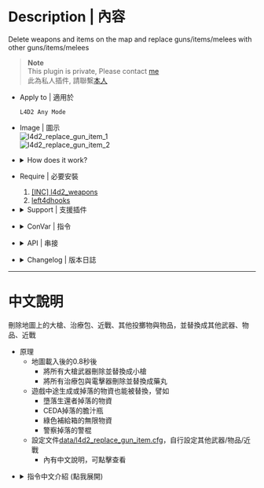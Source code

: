 # Description | 內容
Delete weapons and items on the map and replace guns/items/melees with other guns/items/melees

> __Note__ <br/>
This plugin is private, Please contact [me](/#私人插件列表-private-plugins-list)<br/>
此為私人插件, 請聯繫[本人](/#私人插件列表-private-plugins-list)

* Apply to | 適用於
	```
	L4D2 Any Mode
	```

* Image | 圖示
<br/>![l4d2_replace_gun_item_1](image/l4d2_replace_gun_item_1.jpg)
<br/>![l4d2_replace_gun_item_2](image/l4d2_replace_gun_item_2.jpg)

* <details><summary>How does it work?</summary>

	* Detect all weapons/items/melees and replace with other guns/items/melees on round start 0.8 sec later
	* Replace the weapon if the weapon is late spawn during the game. For example:
		* Bile jar, nightstick from uncommon infected
		* Items from Foot Locker
	* Modify [data/l4d2_replace_gun_item.cfg](data/l4d2_replace_gun_item.cfg)
		* Replace big guns with other guns
		* Replace items with other items
		* Replace melees with other guns
</details>

* Require | 必要安裝
	1. [[INC] l4d2_weapons](/L4D_插件/Require_檔案/scripting/include/l4d2_weapons.inc)
	2. [left4dhooks](https://forums.alliedmods.net/showthread.php?t=321696)

* <details><summary>Support | 支援插件</summary>

	1. [ItemTracking](/L4D_插件/Items_物品/ItemTracking): Control weapons and items limit on map
		* 控制地圖上的武器、物品的數量與限制
</details>

* <details><summary>ConVar | 指令</summary>

	* cfg/sourcemod/l4d2_replace_gun_item.cfg
		```php
		// 0=Plugin off, 1=Plugin on.
		l4d2_replace_gun_item_enable "1"

		// If 1, Replace the weapon if the weapon is late spawn during the game. Ex: Foot Locker, fallen survivor... (0=Don't replace)
		l4d2_replace_gun_item_late_spawn "0"

		// If 1, Replace the weapon & item if survivor carries them. (0=Don't replace)
		l4d2_replace_gun_item_player_in_use "0"

		// If 1, Replace the weapon & item if dropped from survivor. Ex: Survivor death, take new weapon... (0=Don't replace)
		l4d2_replace_gun_item_player_drop "0"

		// Replace the primary weapon
		l4d2_replace_gun_item_primary "1"

		// Replace the secondary weapon. (Not including melee)
		l4d2_replace_gun_item_secondary "1"

		// Replace the throwable weapon.
		l4d2_replace_gun_item_throwable "1"

		// Replace the heavy health item (slot 4 weapon).
		l4d2_replace_gun_item_heavy_health "1"

		// Replace the light health item (slot 5 weapon).
		l4d2_replace_gun_item_light_health "1"

		// Replace the Special Items.
		l4d2_replace_gun_item_special "1"

		// If 1, Replace the Melee weapons.
		l4d2_replace_gun_item_melee "1"

		```
</details>

* <details><summary>API | 串接</summary>

	* [l4d2_replace_gun_item.inc](scripting/include/l4d2_replace_gun_item.inc)
		```php
		library name: l4d2_replace_gun_item
		```
</details>

* <details><summary>Changelog | 版本日誌</summary>
	
	* v1.6 (2025-3-31)
	* v1.5 (2025-3-21)
		* Fixed not replace prop items (cola, gnome...)
		* Need to update l4d2_weapons.inc and recompile
		* Require left4dhooks

	* v1.4 (2025-3-4)
		* Replace the weapon & item if dropped from survivor
		* Update cvars
		
	* v1.3 (2024-11-9)
		* Update cvars

	* v1.2 (2024-9-7)
		* Replace melee weapons with other weapons/items or replace other weapons/items with melee weapons 
		* Updata data file
		* Update cvar

	* v1.1 (2023-7-1)
	    * Fixed scavenge gascan removed

	* v1.0 (2023-5-3)
	    * Initial Release
</details>

- - - -
# 中文說明
刪除地圖上的大槍、治療包、近戰、其他投擲物與物品，並替換成其他武器、物品、近戰

* 原理
	* 地圖載入後的0.8秒後
		* 將所有大槍武器刪除並替換成小槍
		* 將所有治療包與電擊器刪除並替換成藥丸
	* 遊戲中途生成或掉落的物資也能被替換，譬如
		* 墮落生還者掉落的物資
		* CEDA掉落的膽汁瓶
		* 綠色補給箱的無限物資
		* 警察掉落的警棍
	* 設定文件[data/l4d2_replace_gun_item.cfg](data/l4d2_replace_gun_item.cfg)，自行設定其他武器/物品/近戰
		* 內有中文說明，可點擊查看
</details>

* <details><summary>指令中文介紹 (點我展開)</summary>

	* cfg/sourcemod/l4d2_replace_gun_item.cfg
		```php
		// 0=關閉插件, 1=啟動插件
		l4d2_replace_gun_item_enable "1"

		// 1=替換遊戲中途生成或掉落的物資 (譬如管理員生成物品、墮落生還者掉落的物資、CEDA掉落的膽汁瓶、綠色補給箱的無限物資).
		// 0=不替換
		l4d2_replace_gun_item_late_spawn "0"

		// 1=替換倖存者手上的武器與物資
		// 0=不替換
		l4d2_replace_gun_item_player_in_use "0"

		// 1=替換從倖存者身上掉落的武器與物資 (譬如玩家死亡、撿起新武器)
		// 0=不替換
		l4d2_replace_gun_item_player_drop "0"

		// 為1時，偵測主武器的槍械並取代
		l4d2_replace_gun_item_primary "1"

		// 為1時，偵測副武器的槍械並取代 (不包含近戰武器)
		l4d2_replace_gun_item_secondary "1"

		// 為1時，偵測投擲物品並取代
		l4d2_replace_gun_item_throwable "1"

		// 為1時，偵測slot 4物品並取代 (醫療包、電擊器、高爆彈包、燃燒彈包).
		l4d2_replace_gun_item_heavy_health "1"

		// 為1時，偵測slot 5物品並取代 (藥丸、腎上腺素).
		l4d2_replace_gun_item_light_health "1"

		// 為1時，偵測特殊物品並取代 (雷射裝置、子彈堆、瓦斯桶、氧氣罐、汽油桶、煙火盒、精靈小矮人、可樂瓶)
		l4d2_replace_gun_item_special "1"

		// 為1時，偵測近戰武器並取代 (支援三方圖近戰)
		l4d2_replace_gun_item_melee "1"
		```
</details>